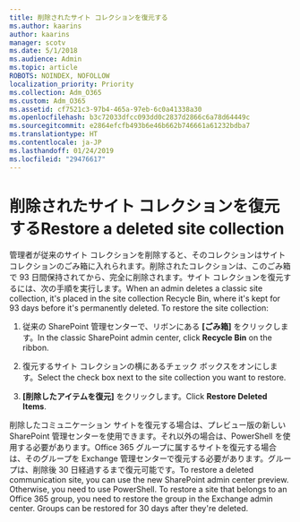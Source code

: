 ```yaml
---
title: 削除されたサイト コレクションを復元する
ms.author: kaarins
author: kaarins
manager: scotv
ms.date: 5/1/2018
ms.audience: Admin
ms.topic: article
ROBOTS: NOINDEX, NOFOLLOW
localization_priority: Priority
ms.collection: Adm_O365
ms.custom: Adm_O365
ms.assetid: cf7521c3-97b4-465a-97eb-6c0a41338a30
ms.openlocfilehash: b3c72033dfcc093dd0c2837d2866c6a78d64449c
ms.sourcegitcommit: e2864efcfb493b6e46b662b746661a61232bdba7
ms.translationtype: HT
ms.contentlocale: ja-JP
ms.lasthandoff: 01/24/2019
ms.locfileid: "29476617"
---
```

# <a name="restore-a-deleted-site-collection"></a><span data-ttu-id="d8868-102">削除されたサイト コレクションを復元する</span><span class="sxs-lookup"><span data-stu-id="d8868-102">Restore a deleted site collection</span></span>

<span data-ttu-id="d8868-p101">管理者が従来のサイト コレクションを削除すると、そのコレクションはサイト コレクションのごみ箱に入れられます。削除されたコレクションは、このごみ箱で 93 日間保持されてから、完全に削除されます。サイト コレクションを復元するには、次の手順を実行します。</span><span class="sxs-lookup"><span data-stu-id="d8868-p101">When an admin deletes a classic site collection, it's placed in the site collection Recycle Bin, where it's kept for 93 days before it's permanently deleted. To restore the site collection:</span></span>
  
1. <span data-ttu-id="d8868-105">従来の SharePoint 管理センターで、リボンにある **[ごみ箱]** をクリックします。</span><span class="sxs-lookup"><span data-stu-id="d8868-105">In the classic SharePoint admin center, click **Recycle Bin** on the ribbon.</span></span> 
    
2. <span data-ttu-id="d8868-106">復元するサイト コレクションの横にあるチェック ボックスをオンにします。</span><span class="sxs-lookup"><span data-stu-id="d8868-106">Select the check box next to the site collection you want to restore.</span></span>
    
3. <span data-ttu-id="d8868-107">**[削除したアイテムを復元]** をクリックします。</span><span class="sxs-lookup"><span data-stu-id="d8868-107">Click **Restore Deleted Items**.</span></span>
    
<span data-ttu-id="d8868-p102">削除したコミュニケーション サイトを復元する場合は、プレビュー版の新しい SharePoint 管理センターを使用できます。それ以外の場合は、PowerShell を使用する必要があります。Office 365 グループに属するサイトを復元する場合は、そのグループを Exchange 管理センターで復元する必要があります。グループは、削除後 30 日経過するまで復元可能です。</span><span class="sxs-lookup"><span data-stu-id="d8868-p102">To restore a deleted communication site, you can use the new SharePoint admin center preview. Otherwise, you need to use PowerShell. To restore a site that belongs to an Office 365 group, you need to restore the group in the Exchange admin center. Groups can be restored for 30 days after they're deleted.</span></span>
  

